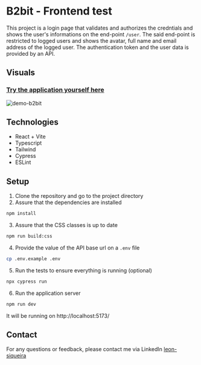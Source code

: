# B2bit - Frontend test

This project is a login page that validates and authorizes the credntials and shows the user's informations on the end-point `/user`. The said end-point is restricted to logged users and shows the avatar, full name and email address of the logged user. The authentication token and the user data is provided by an API.

## Visuals

### [Try the application yourself here](https://b2bit-test.vercel.app)

![demo-b2bit](https://github.com/leon-siqueira/b2bit-test/assets/92833638/5322df20-77b1-4db9-b35a-ef647fab82d1)

## Technologies

- React + Vite
- Typescript
- Tailwind
- Cypress
- ESLint

## Setup

1. Clone the repository and go to the project directory
2. Assure that the dependencies are installed
```zsh
npm install
```
3. Assure that the CSS classes is up to date
```zsh
npm run build:css
```
4. Provide the value of the API base url on a `.env` file
```zsh
cp .env.example .env
```
5. Run the tests to ensure everything is running (optional)
```zsh
npx cypress run
```
6. Run the application server
```zsh
npm run dev
```
It will be running on http://localhost:5173/

## Contact

For any questions or feedback, please contact me via LinkedIn [leon-siqueira](https://www.linkedin.com/in/leon-siqueira/)

